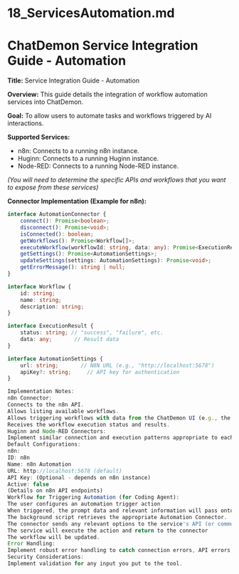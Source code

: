 # 18_ServicesAutomation.md
# ChatDemon Service Integration Guide - Automation

**Title:** Service Integration Guide - Automation

**Overview:** This guide details the integration of workflow automation services into ChatDemon.

**Goal:** To allow users to automate tasks and workflows triggered by AI interactions.

**Supported Services:**

*   n8n: Connects to a running n8n instance.
*   Huginn: Connects to a running Huginn instance.
*   Node-RED: Connects to a running Node-RED instance.

*(You will need to determine the specific APIs and workflows that you want to expose from these services)*

**Connector Implementation (Example for n8n):**

```typescript
interface AutomationConnector {
    connect(): Promise<boolean>;
    disconnect(): Promise<void>;
    isConnected(): boolean;
    getWorkflows(): Promise<Workflow[]>;
    executeWorkflow(workflowId: string, data: any): Promise<ExecutionResult>; // Execute and return result
    getSettings(): Promise<AutomationSettings>;
    updateSettings(settings: AutomationSettings): Promise<void>;
    getErrorMessage(): string | null;
}

interface Workflow {
    id: string;
    name: string;
    description: string;
}

interface ExecutionResult {
    status: string; // "success", "failure", etc.
    data: any;       // Result data
}

interface AutomationSettings {
    url: string;       // N8N URL (e.g., "http://localhost:5678")
    apiKey?: string;     // API key for authentication
}

Implementation Notes:
n8n Connector:
Connects to the n8n API.
Allows listing available workflows.
Allows triggering workflows with data from the ChatDemon UI (e.g., the LLM response).
Receives the workflow execution status and results.
Huginn and Node-RED Connectors:
Implement similar connection and execution patterns appropriate to each service.
Default Configurations:
n8n:
ID: n8n
Name: n8n Automation
URL: http://localhost:5678 (default)
API Key: (Optional - depends on n8n instance)
Active: false
(Details on n8n API endpoints)
Workflow for Triggering Automation (for Coding Agent):
The user configures an automation trigger action
When triggered, the prompt data and relevant information will pass onto the workflow action
The background script retrieves the appropriate Automation Connector.
The connector sends any relevant options to the service's API (or communicates with the service's UI via iframes).
The service will execute the action and return to the connector
The workflow will be updated.
Error Handling:
Implement robust error handling to catch connection errors, API errors, and workflow execution failures.
Security Considerations:
Implement validation for any input you put to the tool.